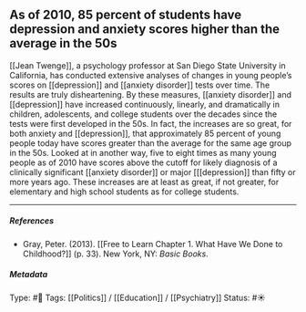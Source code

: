 ## As of 2010, 85 percent of students have depression and anxiety scores higher than the average in the 50s # 

[[Jean Twenge]], a psychology professor at San Diego State University in California, has conducted extensive analyses of changes in young people’s scores on [[depression]] and [[anxiety disorder]] tests over time. The results are truly disheartening. By these measures, [[anxiety disorder]] and [[depression]] have increased continuously, linearly, and dramatically in children, adolescents, and college students over the decades since the tests were first developed in the 50s. In fact, the increases are so great, for both anxiety and [[depression]], that approximately 85 percent of young people today have scores greater than the average for the same age group in the 50s. Looked at in another way, five to eight times as many young people as of 2010 have scores above the cutoff for likely diagnosis of a clinically significant [[anxiety disorder]] or major [[[depression]] than fifty or more years ago. These increases are at least as great, if not greater, for elementary and high school students as for college students.

___

##### References

- Gray, Peter. (2013). [[Free to Learn Chapter 1. What Have We Done to Childhood?]] (p. 33). New York, NY: _Basic Books_.

##### Metadata

Type: #🔴 
Tags: [[Politics]] / [[Education]] / [[Psychiatry]]
Status: #☀️ 